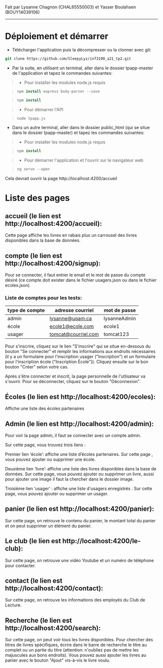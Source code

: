 Fait par Lysanne Chagnon (CHAL65550003) et Yasser Boulahsen (BOUY14039106)

***

# Déploiement et démarrer

- Télécharger  l'application puis la décompresser ou la clonner avec git:

~~~csh
git clone https://github.com/SleepyLyz/inf3190_a21_tp2.git
~~~

- Par la suite, en utilisant un terminal, aller  dans le dossier tpapp-master de l'application et tapez le commandes suivantes:

>- Pour installer les modules node.js requis

>~~~csh
> npm install express body-parser --save  
>~~~

>~~~csh
> npm install  
>~~~

>- Pour démarrer l'API

>~~~csh
> node tpapp.js
>~~~

- Dans un autre terminal, aller dans le dossier public_html (qui se situe dans le dossier tpapp-master) et tapez les commandes suivantes:

>- Pour installer les modules node.js requis

>~~~csh
> npm install  
>~~~

>- Pour démarrer l'application et l'ouvrir sur le navigateur web

>~~~csh
> ng serve --open
>~~~

Cela devrait ouvrir la page http://localhost:4200/accueil

# Liste des pages
## accueil (le lien est http://localhost:4200/accueil):
Cette page affiche les livres en rabais plus un carrousel des livres disponibles dans la base de données. 




## compte (le lien est http://localhost:4200/signup):

Pour se connecter, il faut entrer le email et le mot de passe du compte désiré (ce compte doit exister dans le fichier usagers.json ou dans le fichier ecoles.json).

### Liste de comptes pour les tests:
| type de compte | adresse courriel | mot de passe |
| ------------- | -----------------| ---------------|
| admin | lysanne@uqam.ca | lysanneAdmin |
| école | ecole1@ecole.com | ecole1 |
| usager| tomcat@courriel.com | tomcat123

Pour s'inscrire, cliquez sur le lien "S'inscrire" qui se situe en-dessous du bouton "Se connecter" et remplir les informations aux endroits nécessaires (il y a un formulaire pour l'inscription usager ("Inscription") et un formulaire pour l'inscription école ("Inscription École")). Cliquez ensuite sur le bon bouton "Créer" selon votre cas.

Après s'être connecter et inscrit, la page personnelle de l'utlisateur va s'ouvrir.
Pour se déconnecter, cliquez sur le bouton "Déconnexion".


## Écoles (le lien est http://localhost:4200/ecoles):

Affiche une liste des écoles partenaires


## Admin (le lien est http://localhost:4200/admin):
Pour voir la page admin, il faut se connecter avec un compte admin. 

Sur cette page, vous trouvez trois liens : 

Premier lien ‘école’: affiche une liste d’écoles partenaires. Sur cette page , vous pouvez ajouter ou supprimer une école. 

Deuxième lien ‘livre’: affiche une liste des livres disponibles dans la base de données. Sur cette page, vous pouvez ajouter ou supprimer un livre, aussi pour ajouter une image il faut la chercher dans le dossier image. 

Troisième lien ‘usager’ : affiche une liste d'usagers enregistrés . Sur cette page, vous pouvez ajouter ou supprimer un usager.   



## panier (le lien est http://localhost:4200/panier):

Sur cette page, on retrouve le contenu du panier, le montant total du panier et on peut supprimer un élément du panier.


## Le club (le lien est http://localhost:4200/le-club):

Sur cette page, on retrouve une vidéo Youtube et un numéro de téléphone pour contacter.


## contact (le lien est http://localhost:4200/contact):

Sur cette page, on retrouve les informations des employés du Club de Lecture.



## Recherche (le lien est http://localhost:4200/search):

Sur cette page, on peut voir tous les livres disponibles. Pour chercher des titres de livres spécifiques, écrire dans le barre de recherche le titre au complet ou un partie du titre (attention: n'oubliez pas de mettre les majuscules aux bons endroits).
Vous pouvez aussi ajouter les livres au panier avec le bouton "Ajout" vis-à-vis le livre voulu.
